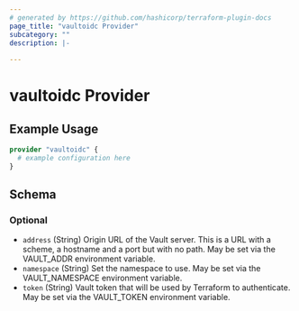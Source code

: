 ```yaml
---
# generated by https://github.com/hashicorp/terraform-plugin-docs
page_title: "vaultoidc Provider"
subcategory: ""
description: |-
  
---
```


# vaultoidc Provider



## Example Usage

```terraform
provider "vaultoidc" {
  # example configuration here
}
```

<!-- schema generated by tfplugindocs -->
## Schema

### Optional

- `address` (String) Origin URL of the Vault server. This is a URL with a scheme, a hostname and a port but with no path. May be set via the VAULT_ADDR environment variable.
- `namespace` (String) Set the namespace to use. May be set via the VAULT_NAMESPACE environment variable.
- `token` (String) Vault token that will be used by Terraform to authenticate. May be set via the VAULT_TOKEN environment variable.
